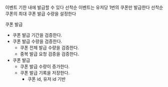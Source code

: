 이벤트 기한 내에 발급할 수 있다
선착순 이벤트는 유저당 1번의 쿠폰만 발급한다
선착순 쿠폰의 최대 쿠폰 발급 수량을 설정한다

쿠폰 발급
- 쿠폰 발급 기간을 검증한다.
- 쿠폰 발급 수량을 검증한다.
    - 쿠폰 전체 발급 수량을 검증한다.
    - 중복 발급 요청 검증을 검증한다.
- 쿠폰 발급
    - 쿠폰 발급 수량이 증가한다.
    - 쿠폰 발급 기록을 저장한다.
        - 쿠폰 id, 유저 id 기반